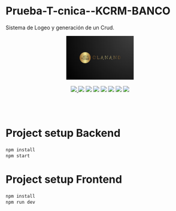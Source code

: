 # Prueba-T-cnica--KCRM-BANCO
Sistema de Logeo y generación de un Crud.

<!-- Logo -->
<p align="center">
    <img width="180" src= ".\Frontend\Clanand3.JPG" >
</p>

<!-- Links Recursos Usados -->
<div align="center">
    <a href="https://github.com/SAndresArboleda?tab=repositories">
        <img width="110" src= "https://img.shields.io/github/followers/SAndresArboleda" >
    </a>
    <img width="65" src= "https://img.shields.io/badge/Javascrip-yellow" >
    <img width="93" src= "https://img.shields.io/badge/React 18.2.0-blue" >
    <img width="48" src= "https://img.shields.io/badge/Redux-orange" >
    <img width="80" src= "https://img.shields.io/badge/Axios 1.6.7-gray" >
    <img width="42" src= "https://img.shields.io/badge/HTML-red" >
    <img width="35" src= "https://img.shields.io/badge/CSS-darkblue" >
    <img width="100" src= "https://img.shields.io/badge/Node 20.11.0-gray" >
</div>

<br>
<div></div>
<br>
<br>

<!-- TITLE -->
# Project setup Backend
``` code:
npm install
npm start
```
# Project setup Frontend 
``` code:
npm install
npm run dev
```